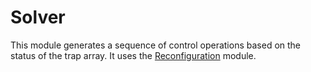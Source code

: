 # Solver

This module generates a sequence of control operations based on the status of the trap array. It uses the [Reconfiguration](../reconfiguration/) module.